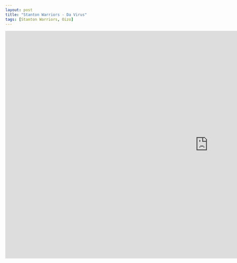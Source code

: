 ```yaml
---
layout: post
title: "Stanton Warriors - Da Virus"
tags: [Stanton Warriors, Oizo]
---
```


<div class="embed-responsive embed-responsive-16by9">
    <iframe width="1280" height="720" src="https://www.youtube.com/embed/GhLtQClyb_0" frameborder="0" allow="autoplay; encrypted-media" allowfullscreen></iframe>
</div>
